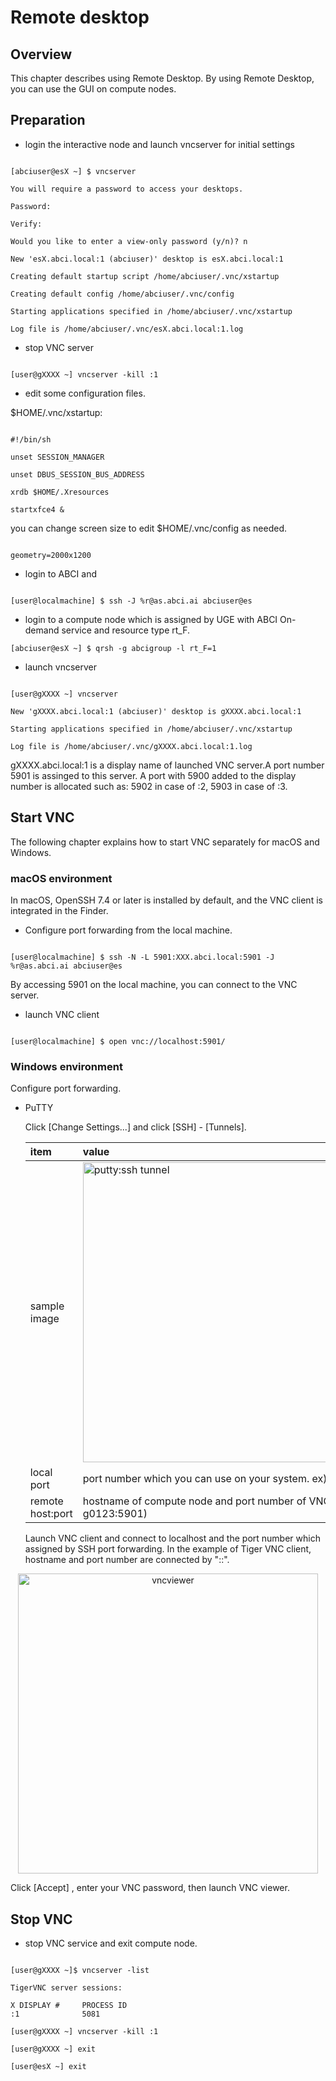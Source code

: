 # Remote desktop

## Overview

This chapter describes using Remote Desktop. By using Remote Desktop, you can use the GUI on compute nodes.

## Preparation

* login the interactive node and launch vncserver for initial settings 

```

[abciuser@esX ~] $ vncserver

You will require a password to access your desktops.

Password:

Verify:

Would you like to enter a view-only password (y/n)? n

New 'esX.abci.local:1 (abciuser)' desktop is esX.abci.local:1

Creating default startup script /home/abciuser/.vnc/xstartup

Creating default config /home/abciuser/.vnc/config

Starting applications specified in /home/abciuser/.vnc/xstartup

Log file is /home/abciuser/.vnc/esX.abci.local:1.log

```

* stop VNC server

```

[user@gXXXX ~] vncserver -kill :1

```

* edit some configuration files.

$HOME/.vnc/xstartup:

```

#!/bin/sh

unset SESSION_MANAGER

unset DBUS_SESSION_BUS_ADDRESS

xrdb $HOME/.Xresources

startxfce4 &

```

you can change screen size to edit $HOME/.vnc/config as needed.

```

geometry=2000x1200

```

* login to ABCI and 

```

[user@localmachine] $ ssh -J %r@as.abci.ai abciuser@es

```

* login to a compute node which is assigned by UGE with ABCI On-demand service and resource type rt_F.

```
[abciuser@esX ~] $ qrsh -g abcigroup -l rt_F=1

```

* launch vncserver

```

[user@gXXXX ~] vncserver

New 'gXXXX.abci.local:1 (abciuser)' desktop is gXXXX.abci.local:1

Starting applications specified in /home/abciuser/.vnc/xstartup

Log file is /home/abciuser/.vnc/gXXXX.abci.local:1.log

```

gXXXX.abci.local:1 is a display name of launched VNC server.A port number 5901 is assinged to this server. A port with 5900 added to the display number is allocated such as: 5902 in case of :2, 5903 in case of :3.


## Start VNC

The following chapter explains how to start VNC separately for macOS and Windows.

### macOS environment

In macOS, OpenSSH 7.4 or later is installed by default, and the VNC client is integrated in the Finder.

* Configure port forwarding from the local machine.

```

[user@localmachine] $ ssh -N -L 5901:XXX.abci.local:5901 -J %r@as.abci.ai abciuser@es

```

By accessing 5901 on the local machine, you can connect to the VNC server.

* launch VNC client

```

[user@localmachine] $ open vnc://localhost:5901/

```

### Windows environment

Configure port forwarding.

*   PuTTY

    Click [Change Settings...] and click [SSH] - [Tunnels].

	| item | value |
	|:--|:--|
	| sample image | <img src="/img/apdx2_vnc_portfw_putty_01.png"  width="480" title="putty:ssh tunnel" > |
	| local port | port number which you can use on your system. ex) 15901 |
	| remote host:port | hostname of compute node and port number of VNC server ex) g0123:5901) |

    Launch VNC client and connect to localhost and the port number which assigned by SSH port forwarding.
    In the example of Tiger VNC client, hostname and port number are connected by "::".

<div align="center">
<img src="/img/apdx2_vnc_viewer_01.png" width="480" title="vncviewer"><br>
</div>

Click [Accept] , enter your VNC password, then launch VNC viewer.

## Stop VNC

* stop VNC service and exit compute node.

```

[user@gXXXX ~]$ vncserver -list

TigerVNC server sessions:

X DISPLAY #     PROCESS ID
:1              5081

[user@gXXXX ~] vncserver -kill :1

[user@gXXXX ~] exit

[user@esX ~] exit

```

